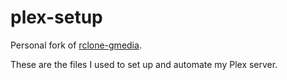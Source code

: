 # plex-setup
Personal fork of [rclone-gmedia](https://github.com/MonsterMuffin/rclone-gmedia).

These are the files I used to set up and automate my Plex server.
